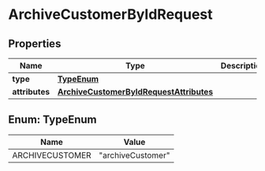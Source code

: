 

# ArchiveCustomerByIdRequest


## Properties

| Name | Type | Description | Notes |
|------------ | ------------- | ------------- | -------------|
|**type** | [**TypeEnum**](#TypeEnum) |  |  [optional] |
|**attributes** | [**ArchiveCustomerByIdRequestAttributes**](ArchiveCustomerByIdRequestAttributes.md) |  |  [optional] |



## Enum: TypeEnum

| Name | Value |
|---- | -----|
| ARCHIVECUSTOMER | &quot;archiveCustomer&quot; |



